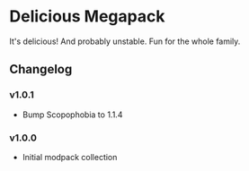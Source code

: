 # Delicious Megapack
It's delicious! And probably unstable. Fun for the whole family.

## Changelog

### v1.0.1
- Bump Scopophobia to 1.1.4

### v1.0.0
- Initial modpack collection